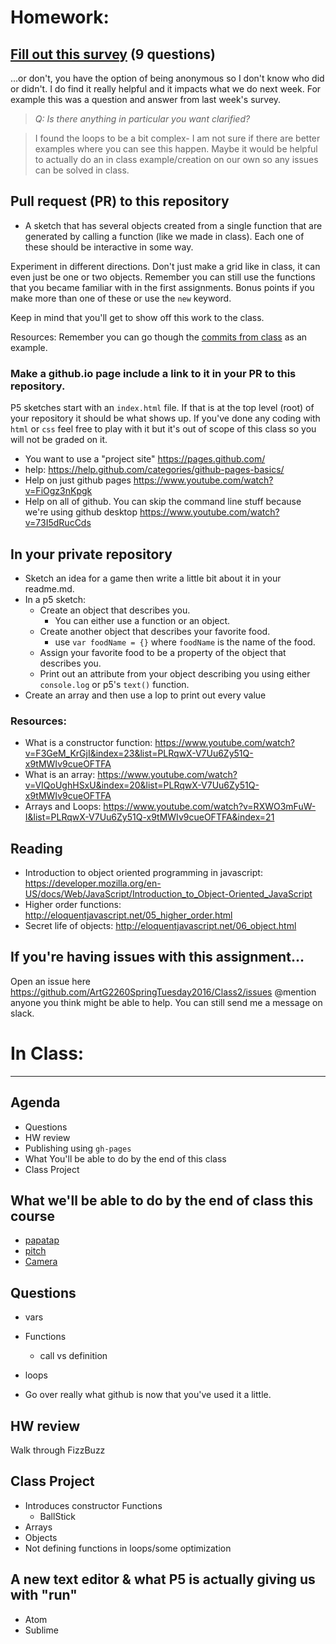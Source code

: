 
# Homework:
## [Fill out this survey](https://surveyplanet.com/56a97f0e4bd6c096645444c4) (9 questions)
…or don't, you have the option of being anonymous so I don't know who did or didn't. I do find it really helpful and it impacts what we do next week. For example this was a question and answer from last week's survey.

> *Q: Is there anything in particular you want clarified?*

> I found the loops to be a bit complex- I am not sure if there are better examples where you can see this happen. Maybe it would be helpful to actually do an in class example/creation on our own so any issues can be solved in class.

## Pull request (PR) to this repository
- A sketch that has several objects created from a single function that are generated by calling a function (like we made in class). Each one of these should be interactive in some way.

Experiment in different directions. Don't just make a grid like in class, it can even just be one or two objects. Remember you can still use the functions that you became familiar with in the first assignments. Bonus points if you make more than one of these or use the `new` keyword.

Keep in mind that you'll get to show off this work to the class.

Resources:
Remember you can go though the [commits from class](https://github.com/ArtG2260SpringTuesday2016/Class2/commits/master) as an example.

### Make a github.io page include a link to it in your PR to this repository.

P5 sketches start with an `index.html` file. If that is at the top level (root) of your repository it should be what shows up. If you've done any coding with `html` or `css` feel free to play with it but it's out of scope of this class so you will not be graded on it.

  - You want to use a "project site" https://pages.github.com/
  - help: https://help.github.com/categories/github-pages-basics/
  - Help on just github pages https://www.youtube.com/watch?v=FiOgz3nKpgk
  - Help on all of github. You can skip the command line stuff because we're using github desktop https://www.youtube.com/watch?v=73I5dRucCds

## In your private repository
- Sketch an idea for a game then write a little bit about it in your readme.md.
- In a p5 sketch:
  - Create an object that describes you.
    - You can either use a function or an object.
  - Create another object that describes your favorite food.
    - use `var foodName = {}` where `foodName` is the name of the food.
  - Assign your favorite food to be a property of the object that describes you.
  - Print out an attribute from your object describing you using either `console.log` or p5's `text()` function.
- Create an array and then use a lop to print out every value

### Resources:
- What is a constructor function: https://www.youtube.com/watch?v=F3GeM_KrGjI&index=23&list=PLRqwX-V7Uu6Zy51Q-x9tMWIv9cueOFTFA
- What is an array: https://www.youtube.com/watch?v=VIQoUghHSxU&index=20&list=PLRqwX-V7Uu6Zy51Q-x9tMWIv9cueOFTFA
- Arrays and Loops: https://www.youtube.com/watch?v=RXWO3mFuW-I&list=PLRqwX-V7Uu6Zy51Q-x9tMWIv9cueOFTFA&index=21

## Reading
- Introduction to object oriented programming in javascript: https://developer.mozilla.org/en-US/docs/Web/JavaScript/Introduction_to_Object-Oriented_JavaScript
- Higher order functions: http://eloquentjavascript.net/05_higher_order.html
- Secret life of objects: http://eloquentjavascript.net/06_object.html


## If you're having issues with this assignment…
Open an issue here https://github.com/ArtG2260SpringTuesday2016/Class2/issues @mention anyone you think might be able to help. You can still send me a message on slack.

# In Class:
----
## Agenda
- Questions
- HW review
- Publishing using `gh-pages`
- What You'll be able to do by the end of this class
- Class Project

## What we'll be able to do by the end of class this course
- [papatap](http://www.patatap.com/)
- [pitch](http://therewasaguy.github.io/p5-music-viz/demos/08_echonestPitchSegment/)
- [Camera](https://nithi-p.github.io/finalproject/)

## Questions
- vars
- Functions
  - call vs definition
- loops

- Go over really what github is now that you've used it a little.

## HW review
Walk through FizzBuzz

## Class Project
  - Introduces constructor Functions
    - BallStick
  - Arrays
  - Objects
  - Not defining functions in loops/some optimization

## A new text editor & what P5 is actually giving us with "run"
  - Atom
  - Sublime
